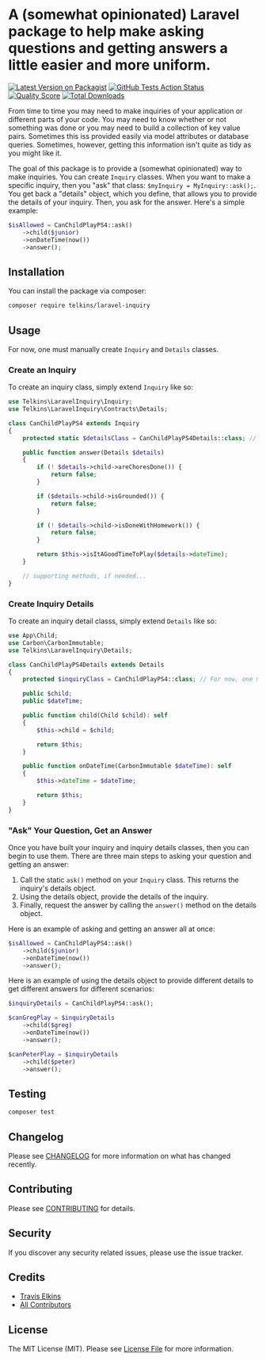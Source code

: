 # A (somewhat opinionated) Laravel package to help make asking questions and getting answers a little easier and more uniform.

[![Latest Version on Packagist](https://img.shields.io/packagist/v/telkins/laravel-inquiry.svg?style=flat-square)](https://packagist.org/packages/telkins/laravel-inquiry)
[![GitHub Tests Action Status](https://img.shields.io/github/workflow/status/telkins/laravel-inquiry/run-tests?label=tests)](https://github.com/telkins/laravel-inquiry/actions?query=workflow%3Arun-tests+branch%3Amaster)
[![Quality Score](https://img.shields.io/scrutinizer/g/telkins/laravel-inquiry.svg?style=flat-square)](https://scrutinizer-ci.com/g/telkins/laravel-inquiry)
[![Total Downloads](https://img.shields.io/packagist/dt/telkins/laravel-inquiry.svg?style=flat-square)](https://packagist.org/packages/telkins/laravel-inquiry)


From time to time you may need to make inquiries of your application or different parts of your code.  You may need to know whether or not something was done or you may need to build a collection of key value pairs.  Sometimes this iss provided easily via model attributes or database queries.  Sometimes, however, getting this information isn't quite as tidy as you might like it.

The goal of this package is to provide a (somewhat opinionated) way to make inquiries.  You can create `Inquiry` classes.  When you want to make a specific inquiry, then you "ask" that class: `$myInquiry = MyInquiry::ask();`.  You get back a "details" object, which you define, that allows you to provide the details of your inquiry.  Then, you ask for the answer.  Here's a simple example:

```php
$isAllowed = CanChildPlayPS4::ask()
    ->child($junior)
    ->onDateTime(now())
    ->answer();
```

## Installation

You can install the package via composer:

```bash
composer require telkins/laravel-inquiry
```

## Usage

For now, one must manually create `Inquiry` and `Details` classes.

### Create an Inquiry

To create an inquiry class, simply extend `Inquiry` like so:

``` php
use Telkins\LaravelInquiry\Inquiry;
use Telkins\LaravelInquiry\Contracts\Details;

class CanChildPlayPS4 extends Inquiry
{
    protected static $detailsClass = CanChildPlayPS4Details::class; // For now, one must specify the details class

    public function answer(Details $details)
    {
        if (! $details->child->areChoresDone()) {
            return false;
        }

        if ($details->child->isGrounded()) {
            return false;
        }

        if (! $details->child->isDoneWithHomework()) {
            return false;
        }

        return $this->isItAGoodTimeToPlay($details->dateTime);
    }

    // supporting methods, if needed...
}
```

### Create Inquiry Details

To create an inquiry detail classs, simply extend `Details` like so:

``` php
use App\Child;
use Carbon\CarbonImmutable;
use Telkins\LaravelInquiry\Details;

class CanChildPlayPS4Details extends Details
{
    protected $inquiryClass = CanChildPlayPS4::class; // For now, one must specify the inquiry class

    public $child;
    public $dateTime;

    public function child(Child $child): self
    {
        $this->child = $child;

        return $this;
    }

    public function onDateTime(CarbonImmutable $dateTime): self
    {
        $this->dateTime = $dateTime;

        return $this;
    }
}
```

### "Ask" Your Question, Get an Answer

Once you have built your inquiry and inquiry details classes, then you can begin to use them.  There are three main steps to asking your question and getting an answer:
1. Call the static `ask()` method on your `Inquiry` class.  This returns the inquiry's details object.
2. Using the details object, provide the details of the inquiry.
3. Finally, request the answer by calling the `answer()` method on the details object.

Here is an example of asking and getting an answer all at once:

```php
$isAllowed = CanChildPlayPS4::ask()
    ->child($junior)
    ->onDateTime(now())
    ->answer();
```

Here is an example of using the details object to provide different details to get different answers for different scenarios:

```php
$inquiryDetails = CanChildPlayPS4::ask();

$canGregPlay = $inquiryDetails
    ->child($greg)
    ->onDateTime(now())
    ->answer();

$canPeterPlay = $inquiryDetails
    ->child($peter)
    ->answer();
```

## Testing

``` bash
composer test
```

## Changelog

Please see [CHANGELOG](CHANGELOG.md) for more information on what has changed recently.

## Contributing

Please see [CONTRIBUTING](CONTRIBUTING.md) for details.

## Security

If you discover any security related issues, please use the issue tracker.

## Credits

- [Travis Elkins](https://github.com/telkins)
- [All Contributors](../../contributors)

## License

The MIT License (MIT). Please see [License File](LICENSE.md) for more information.
